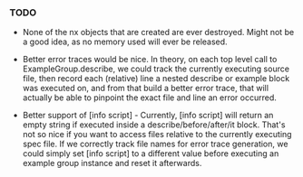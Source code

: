 ### TODO

* None of the nx objects that are created are ever destroyed.
  Might not be a good idea, as no memory used will ever be released.

* Better error traces would be nice. In theory, on each top level call to
  ExampleGroup.describe, we could track the currently executing source file,
  then record each (relative) line a nested describe or example block was
  executed on, and from that build a better error trace, that will actually be
  able to pinpoint the exact file and line an error occurred.

* Better support of [info script] - Currently, [info script] will return an
  empty string if executed inside a describe/before/after/it block. That's
  not so nice if you want to access files relative to the currently executing
  spec file. If we correctly track file names for error trace generation, we
  could simply set [info script] to a different value before executing an
  example group instance and reset it afterwards.